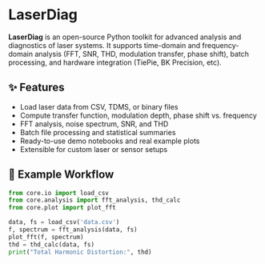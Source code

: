 # LaserDiag

**LaserDiag** is an open-source Python toolkit for advanced analysis and diagnostics of laser systems. It supports time-domain and frequency-domain analysis (FFT, SNR, THD, modulation transfer, phase shift), batch processing, and hardware integration (TiePie, BK Precision, etc).

## ✨ Features

- Load laser data from CSV, TDMS, or binary files
- Compute transfer function, modulation depth, phase shift vs. frequency
- FFT analysis, noise spectrum, SNR, and THD
- Batch file processing and statistical summaries
- Ready-to-use demo notebooks and real example plots
- Extensible for custom laser or sensor setups

## 🚀 Example Workflow

```python
from core.io import load_csv
from core.analysis import fft_analysis, thd_calc
from core.plot import plot_fft

data, fs = load_csv('data.csv')
f, spectrum = fft_analysis(data, fs)
plot_fft(f, spectrum)
thd = thd_calc(data, fs)
print("Total Harmonic Distortion:", thd)
